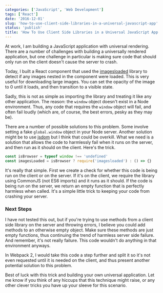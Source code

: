 ```yaml
---
categories: ['JavaScript', 'Web Development']
tags: ['React']
date: '2016-12-01'
slug: 'how-to-use-client-side-libraries-in-a-universal-javascript-app'
status: 'publish'
title: 'How To Use Client Side Libraries in a Universal JavaScript App'
---
```


At work, I am building a JavaScript application with universal rendering. There are a number of challenges with building a universally rendered application, but one challenge in particular is making sure code that should only run on the client doesn't cause the server to crash.

Today, I built a React component that used the [imagesloaded](http://imagesloaded.desandro.com/) library to detect if any images nested in the component were loaded. This is very useful for downloading large images. You can set the opacity of the image to 0 until it loads, and then transition to a visible state.

Sadly, this is not as simple as importing the library and treating it like any other application. The reason: the `window` object doesn't exist in a Node environment. Thus, any code that requires the `window` object will fail, and often fail loudly (which are, of course, the best errors, pesky as they may be).

There are a number of possible solutions to this problem. Some involve setting a fake `global.window` object in your Node server. Another solution might be to use [jsdom](https://github.com/tmpvar/jsdom) but I think that could be overkill. What we need is a solution that allows the code to harmlessly fail when it runs on the server, and then run as it should on the client. Here's the trick.

```javascript
const isBrowser = typeof window !== 'undefined'
const imagesLoaded = isBrowser ? require('imagesloaded') : () => {}
```

It's really that simple. First we create a check for whether this code is being run on the client or on the server. If it's on the client, we require the library using CommonJS (not ES6 imports) and it runs as it should. If the code is being run on the server, we return an empty function that is perfectly harmless when called. It's a simple little trick to keeping your code from crashing your server.

### Next Steps

I have not tested this out, but if you're trying to use methods from a client side library on the server and throwing errors, I believe you could add methods to an otherwise empty object. Make sure these methods are just empty functions, thus continuing the trend of harmless server side failure. And remember, it's not really failure. This code wouldn't do anything in that environment anyways.

In Webpack 2, I would take this code a step further and split it so it's not even requested until it is needed on the client, and thus present another potential solution to this problem.

Best of luck with this trick and building your own universal application. Let me know if you think of any hiccups that this technique might raise, or any other clever tricks you have up your sleeve for this scenario.
